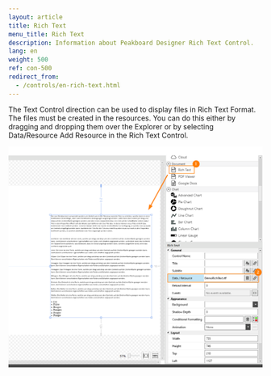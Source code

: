 ```yaml
---
layout: article
title: Rich Text
menu_title: Rich Text
description: Information about Peakboard Designer Rich Text Control.
lang: en
weight: 500
ref: con-500
redirect_from:
  - /controls/en-rich-text.html
---
```


The Text Control direction can be used to display files in Rich Text Format. The files must be created in the resources. You can do this either by dragging and dropping them over the Explorer or by selecting Data/Resource Add Resource in the Rich Text Control.

![image_1](/assets/images/Controls/Rich-Text/richtext.png)
